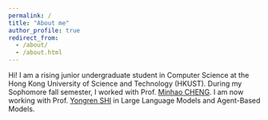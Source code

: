 ```yaml
---
permalink: /
title: "About me"
author_profile: true
redirect_from: 
  - /about/
  - /about.html
---
```


Hi! I am a rising junior undergraduate student in Computer Science at the Hong Kong University of Science and Technology (HKUST). During my Sophomore fall semester, I worked with Prof. [Minhao CHENG](https://cmhcbb.github.io/). I am now working with Prof. [Yongren SHI](https://sociology.uiowa.edu/people/yongren-shi) in Large Language Models and Agent-Based Models. 
